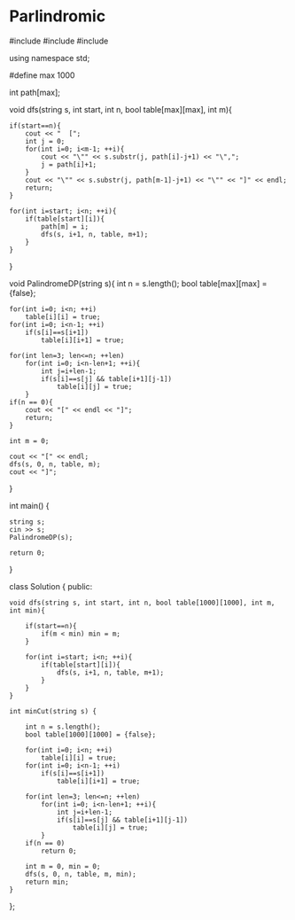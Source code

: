 Parlindromic
============

#include <iostream>
#include <string>
#include <queue>

using namespace std;

#define max 1000

int path[max];

void dfs(string s, int start, int n, bool table[max][max], int m){

    if(start==n){
        cout << "  [";
        int j = 0;
        for(int i=0; i<m-1; ++i){
            cout << "\"" << s.substr(j, path[i]-j+1) << "\",";
            j = path[i]+1;
        }
        cout << "\"" << s.substr(j, path[m-1]-j+1) << "\"" << "]" << endl;
        return;
    }
    
    for(int i=start; i<n; ++i){
        if(table[start][i]){
            path[m] = i;
            dfs(s, i+1, n, table, m+1);
        }
    }
}

void PalindromeDP(string s){
    int n = s.length();
    bool table[max][max] = {false};

    for(int i=0; i<n; ++i)
        table[i][i] = true;
    for(int i=0; i<n-1; ++i)
        if(s[i]==s[i+1])
            table[i][i+1] = true;

    for(int len=3; len<=n; ++len)
        for(int i=0; i<n-len+1; ++i){
            int j=i+len-1;
            if(s[i]==s[j] && table[i+1][j-1])
                table[i][j] = true;
        }
    if(n == 0){
        cout << "[" << endl << "]";
        return;
    }

    int m = 0;    

    cout << "[" << endl;
    dfs(s, 0, n, table, m);
    cout << "]";
}


int main() {

    string s;
    cin >> s;
    PalindromeDP(s);

    return 0;
}

class Solution {
public:

    void dfs(string s, int start, int n, bool table[1000][1000], int m, int min){

        if(start==n){
            if(m < min) min = m;
        }
        
        for(int i=start; i<n; ++i){
            if(table[start][i]){
                dfs(s, i+1, n, table, m+1);
            }
        }
    }
    
    int minCut(string s) {
        
        int n = s.length();
        bool table[1000][1000] = {false};
    
        for(int i=0; i<n; ++i)
            table[i][i] = true;
        for(int i=0; i<n-1; ++i)
            if(s[i]==s[i+1])
                table[i][i+1] = true;
    
        for(int len=3; len<=n; ++len)
            for(int i=0; i<n-len+1; ++i){
                int j=i+len-1;
                if(s[i]==s[j] && table[i+1][j-1])
                    table[i][j] = true;
            }
        if(n == 0)
            return 0;
    
        int m = 0, min = 0;    
        dfs(s, 0, n, table, m, min);
        return min;
    }

};
